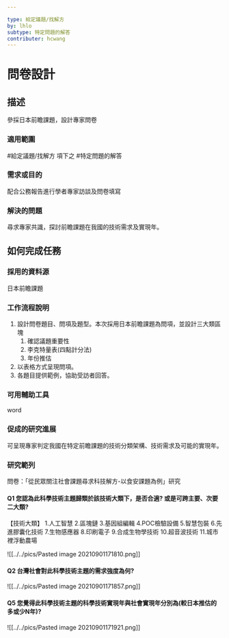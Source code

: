 ```yaml
---

type: 給定議題/找解方
by: lhlo
subtype: 特定問題的解答
contributer: hcwang
---
```


# 問卷設計


## 描述
參採日本前瞻課題，設計專家問卷

### 適用範圍
#給定議題/找解方  項下之 #特定問題的解答 

### 需求或目的
配合公務報告進行學者專家訪談及問卷填寫

### 解決的問題
尋求專家共識，探討前瞻課題在我國的技術需求及實現年。

## 如何完成任務
### 採用的資料源
日本前瞻課題

### 工作流程說明

1. 設計問卷題目、問項及題型。本次採用日本前瞻課題為問項，並設計三大類區塊
	1. 確認議題重要性
	2. 李克特量表(四點計分法)
	3. 年份推估
2. 以表格方式呈現問項。
3. 各題目提供範例，協助受訪者回答。



### 可用輔助工具
word

### 促成的研究進展
可呈現專家判定我國在特定前瞻課題的技術分類架構、技術需求及可能的實現年。

### 研究範列
問卷：「從民眾關注社會課題尋求科技解方-以食安課題為例」研究

#### Q1 您認為此科學技術主題歸類於該技術大類下，是否合適? 或是可跨主要、次要二大類?
【技術大類】
1.人工智慧	2.區塊鏈	3.基因組編輯	4.POC檢驗設備
5.智慧包裝	6.先進膠囊化技術	7.生物感應器	8.印刷電子
9.合成生物學技術	10.超音波技術	11.城市裡浮動農場	

![[../../pics/Pasted image 20210901171810.png]]

#### Q2 台灣社會對此科學技術主題的需求強度為何?

![[../../pics/Pasted image 20210901171857.png]]

#### Q5 您覺得此科學技術主題的科學技術實現年與社會實現年分別為(較日本推估的多或少N年)?

![[../../pics/Pasted image 20210901171921.png]]
